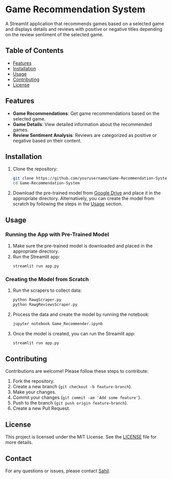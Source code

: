# Game Recommendation System

A Streamlit application that recommends games based on a selected game and displays details and reviews with positive or negative titles depending on the review sentiment of the selected game.

## Table of Contents
- [Features](#features)
- [Installation](#installation)
- [Usage](#usage)
- [Contributing](#contributing)
- [License](#license)

## Features
- **Game Recommendations**: Get game recommendations based on the selected game.
- **Game Details**: View detailed information about the recommended games.
- **Review Sentiment Analysis**: Reviews are categorized as positive or negative based on their content.

## Installation

1. Clone the repository:
    ```bash
    git clone https://github.com/yourusername/Game-Recommendation-System.git
    cd Game-Recommendation-System
    ```
    
2. Download the pre-trained model from [Google Drive](https://drive.google.com/drive/folders/1AP-8RmNgTUGKMnBxud3uZMxczWQ8LHpF?usp=drive_link) and place it in the appropriate directory. Alternatively, you can create the model from scratch by following the steps in the [Usage](#usage) section.

## Usage

### Running the App with Pre-Trained Model

1. Make sure the pre-trained model is downloaded and placed in the appropriate directory.
2. Run the Streamlit app:
    ```bash
    streamlit run app.py
    ```

### Creating the Model from Scratch

1. Run the scrapers to collect data:
    ```bash
    python RawgScraper.py
    python RawgReviewsScraper.py
    ```

2. Process the data and create the model by running the notebook:
    ```bash
    jupyter notebook Game_Recommender.ipynb
    ```

3. Once the model is created, you can run the Streamlit app:
    ```bash
    streamlit run app.py
    ```

## Contributing

Contributions are welcome! Please follow these steps to contribute:

1. Fork the repository.
2. Create a new branch (`git checkout -b feature-branch`).
3. Make your changes.
4. Commit your changes (`git commit -am 'Add some feature'`).
5. Push to the branch (`git push origin feature-branch`).
6. Create a new Pull Request.

## License

This project is licensed under the MIT License. See the [LICENSE](LICENSE) file for more details.

## Contact

For any questions or issues, please contact [Sahil](mailto:sahilkumarsingh8079@gmail.com).
